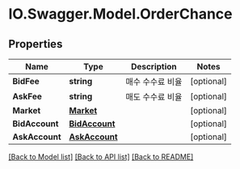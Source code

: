 # IO.Swagger.Model.OrderChance
## Properties

Name | Type | Description | Notes
------------ | ------------- | ------------- | -------------
**BidFee** | **string** | 매수 수수료 비율 | [optional] 
**AskFee** | **string** | 매도 수수료 비율 | [optional] 
**Market** | [**Market**](Market.md) |  | [optional] 
**BidAccount** | [**BidAccount**](BidAccount.md) |  | [optional] 
**AskAccount** | [**AskAccount**](AskAccount.md) |  | [optional] 

[[Back to Model list]](../README.md#documentation-for-models) [[Back to API list]](../README.md#documentation-for-api-endpoints) [[Back to README]](../README.md)

